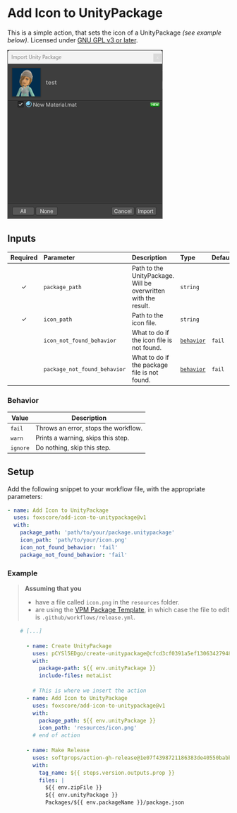 # Add Icon to UnityPackage

This is a simple action, that sets the icon of a UnityPackage *(see example below)*.
Licensed under [GNU GPL v3 or later](https://spdx.org/licenses/GPL-3.0-or-later.html).

![example image](resources/example.png)

## Inputs

| Required | Parameter                    | Description                                                    | Type                    | Default |
| :------: | :--------------------------- | :------------------------------------------------------------- | :---------------------- | :------ |
|    ✓     | `package_path`               | Path to the UnityPackage. Will be overwritten with the result. | `string`                |         |
|    ✓     | `icon_path`                  | Path to the icon file.                                         | `string`                |         |
|          | `icon_not_found_behavior`    | What to do if the icon file is not found.                      | [`behavior`](#behavior) | `fail`  |
|          | `package_not_found_behavior` | What to do if the package file is not found.                   | [`behavior`](#behavior) | `fail`  |

### Behavior

| Value | Description |
| --- | --- |
| `fail` | Throws an error, stops the workflow. |
| `warn` | Prints a warning, skips this step. |
| `ignore` | Do nothing, skip this step. |

## Setup

Add the following snippet to your workflow file, with the appropriate parameters:

```yml
- name: Add Icon to UnityPackage
  uses: foxscore/add-icon-to-unitypackage@v1
  with:
    package_path: 'path/to/your/package.unitypackage'
    icon_path: 'path/to/your/icon.png'
    icon_not_found_behavior: 'fail'
    package_not_found_behavior: 'fail'
```

### Example

> **Assuming that you**
>
> - have a file called `icon.png` in the `resources` folder.
> - are using the [VPM Package Template](https://github.com/vrchat-community/template-package), in which case the file to edit is `.github/workflows/release.yml`.

```yml
    # [...]

      - name: Create UnityPackage
        uses: pCYSl5EDgo/create-unitypackage@cfcd3cf0391a5ef1306342794866a9897c32af0b
        with:
          package-path: ${{ env.unityPackage }}
          include-files: metaList
        
        # This is where we insert the action
      - name: Add Icon to UnityPackage
        uses: foxscore/add-icon-to-unitypackage@v1
        with:
          package_path: ${{ env.unityPackage }}
          icon_path: 'resources/icon.png'
        # end of action
        
      - name: Make Release
        uses: softprops/action-gh-release@1e07f4398721186383de40550babbdf2b84acfc5
        with:
          tag_name: ${{ steps.version.outputs.prop }}
          files: |
            ${{ env.zipFile }}
            ${{ env.unityPackage }}
            Packages/${{ env.packageName }}/package.json
```
